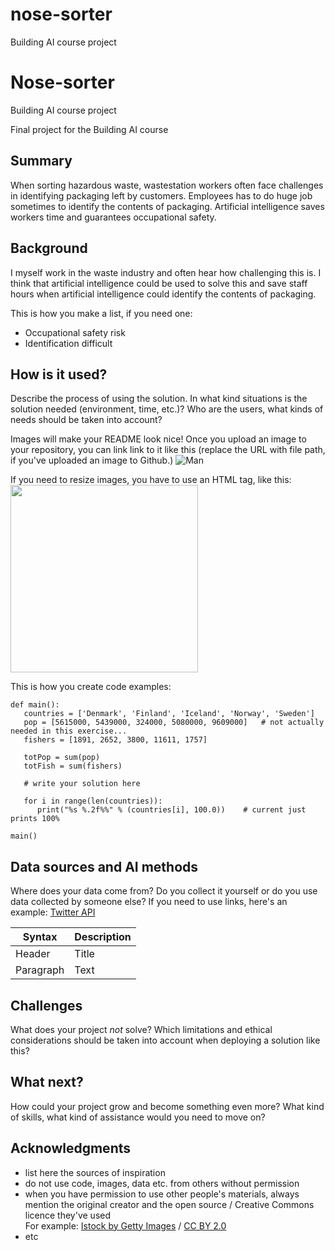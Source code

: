 # nose-sorter
Building AI course project
<!-- This is the markdown template for the final project of the Building AI course, 
created by Reaktor Innovations and University of Helsinki. 
Copy the template, paste it to your GitHub README and edit! -->

# Nose-sorter
Building AI course project

Final project for the Building AI course

## Summary

When sorting hazardous waste, wastestation workers often face challenges in identifying packaging left by customers. Employees has to do huge job sometimes to identify the contents of packaging.
Artificial intelligence saves workers time and guarantees occupational safety.

## Background

I myself work in the waste industry and often hear how challenging this is. I think that artificial intelligence could be used to solve this and save staff hours when artificial intelligence could identify the contents of packaging.


This is how you make a list, if you need one:
* Occupational safety risk
* Identification difficult


## How is it used?

Describe the process of using the solution. In what kind situations is the solution needed (environment, time, etc.)? Who are the users, what kinds of needs should be taken into account?

Images will make your README look nice!
Once you upload an image to your repository, you can link link to it like this (replace the URL with file path, if you've uploaded an image to Github.)
![Man](https://images.app.goo.gl/65dk9iJFc1TZTnFS8)

If you need to resize images, you have to use an HTML tag, like this:
<img src="https://images.app.goo.gl/65dk9iJFc1TZTnFS8" width="300">

This is how you create code examples:
```
def main():
   countries = ['Denmark', 'Finland', 'Iceland', 'Norway', 'Sweden']
   pop = [5615000, 5439000, 324000, 5080000, 9609000]   # not actually needed in this exercise...
   fishers = [1891, 2652, 3800, 11611, 1757]

   totPop = sum(pop)
   totFish = sum(fishers)

   # write your solution here

   for i in range(len(countries)):
      print("%s %.2f%%" % (countries[i], 100.0))    # current just prints 100%

main()
```


## Data sources and AI methods
Where does your data come from? Do you collect it yourself or do you use data collected by someone else?
If you need to use links, here's an example:
[Twitter API](https://developer.twitter.com/en/docs)

| Syntax      | Description |
| ----------- | ----------- |
| Header      | Title       |
| Paragraph   | Text        |

## Challenges

What does your project _not_ solve? Which limitations and ethical considerations should be taken into account when deploying a solution like this?

## What next?

How could your project grow and become something even more? What kind of skills, what kind of assistance would you  need to move on? 


## Acknowledgments

* list here the sources of inspiration 
* do not use code, images, data etc. from others without permission
* when you have permission to use other people's materials, always mention the original creator and the open source / Creative Commons licence they've used
  <br>For example: [Istock by Getty Images](https://images.app.goo.gl/65dk9iJFc1TZTnFS8) / [CC BY 2.0](https://creativecommons.org/licenses/by/2.0)
* etc

